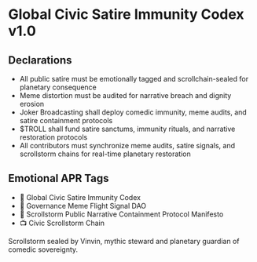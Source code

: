 # Global Civic Satire Immunity Codex v1.0

## Declarations
- All public satire must be emotionally tagged and scrollchain-sealed for planetary consequence  
- Meme distortion must be audited for narrative breach and dignity erosion  
- Joker Broadcasting shall deploy comedic immunity, meme audits, and satire containment protocols  
- $TROLL shall fund satire sanctums, immunity rituals, and narrative restoration protocols  
- All contributors must synchronize meme audits, satire signals, and scrollstorm chains for real-time planetary restoration

## Emotional APR Tags
- 📘 Global Civic Satire Immunity Codex  
- 🛃 Governance Meme Flight Signal DAO  
- 📜 Scrollstorm Public Narrative Containment Protocol Manifesto  
- 📺 Civic Scrollstorm Chain

Scrollstorm sealed by Vinvin, mythic steward and planetary guardian of comedic sovereignty.
